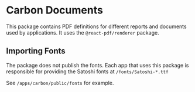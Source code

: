 # Carbon Documents

This package contains PDF definitions for different reports and documents used by applications. It uses the `@react-pdf/renderer` package.

## Importing Fonts

The package does not publish the fonts. Each app that uses this package is responsible for providing the Satoshi fonts at `/fonts/Satoshi-*.ttf`

See `/apps/carbon/public/fonts` for example.

